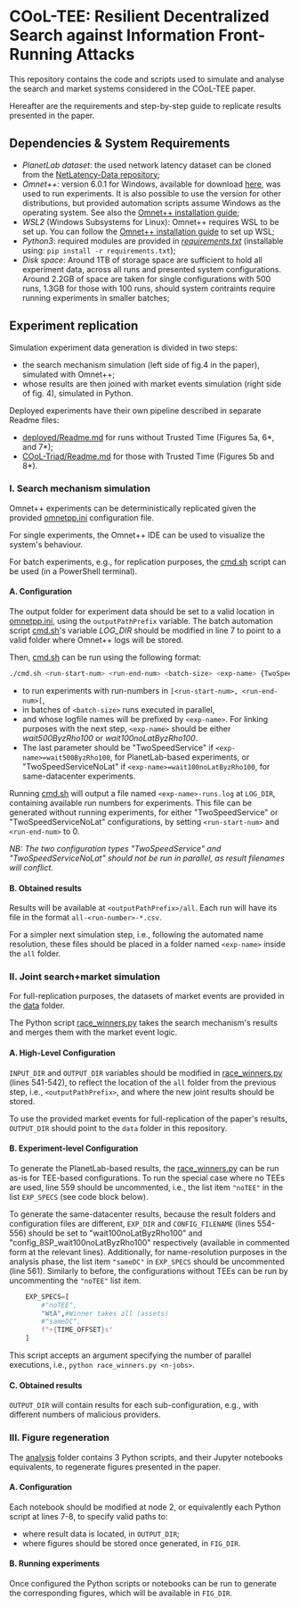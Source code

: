 # COoL-TEE: Resilient Decentralized Search against Information Front-Running Attacks

This repository contains the code and scripts used to simulate and analyse the search and market systems considered in the COoL-TEE paper.

Hereafter are the requirements and step-by-step guide to replicate results presented in the paper.

## Dependencies & System Requirements
- *PlanetLab dataset*: the used network latency dataset can be cloned from the [NetLatency-Data repository](https://github.com/uofa-rzhu3/NetLatency-Data);
- *Omnet++*: version 6.0.1 for Windows, available for download [here](https://omnetpp.org/download/old), was used to run experiments. It is also possible to use the version for other distributions, but provided automation scripts assume Windows as the operating system. See also the [Omnet++ installation guide](https://doc.omnetpp.org/omnetpp6/InstallGuide.pdf);
- *WSL2* (Windows Subsystems for Linux): Omnet++ requires WSL to be set up. You can follow the [Omnet++ installation guide](https://doc.omnetpp.org/omnetpp6/InstallGuide.pdf) to set up WSL;
- *Python3*: required modules are provided in *[requirements.txt](./requirements.txt)* (installable using: `pip install -r requirements.txt`);
- *Disk space*: Around 1TB of storage space are sufficient to hold all experiment data, across all runs and presented system configurations. Around 2.2GB of space are taken for single configurations with 500 runs, 1.3GB for those with 100 runs, should system contraints require running experiments in smaller batches;

## Experiment replication

Simulation experiment data generation is divided in two steps:

- the search mechanism simulation (left side of fig.4 in the paper), simulated with Omnet++;
- whose results are then joined with market events simulation (right side of fig. 4), simulated in Python.

Deployed experiments have their own pipeline described in separate Readme files:
- [deployed/Readme.md](deployed/README.md) for runs without Trusted Time (Figures 5a, 6*, and 7*);
- [COoL-Triad/Readme.md](COoL-Triad/README.md) for those with Trusted Time (Figures 5b and 8*).

### I. Search mechanism simulation

Omnet++ experiments can be deterministically replicated given the provided [omnetpp.ini](sim/search/simulations/omnetpp.ini) configuration file.

For single experiments, the Omnet++ IDE can be used to visualize the system's behaviour.

For batch experiments, e.g., for replication purposes, the [cmd.sh](sim/search/simulations/cmd.sh) script can be used (in a PowerShell terminal).

#### A. Configuration

The output folder for experiment data should be set to a valid location in [omnetpp.ini](sim/search/simulations/omnetpp.ini), using the `outputPathPrefix` variable.
The batch automation script [cmd.sh](sim/search/simulations/cmd.sh)'s variable *LOG_DIR* should be modified in line 7 to point to a valid folder where Omnet++ logs will be stored.

Then, [cmd.sh](sim/search/simulations/cmd.sh) can be run using the following format:
```sh
./cmd.sh <run-start-num> <run-end-num> <batch-size> <exp-name> {TwoSpeedService|TwoSpeedServiceNoLat}
```
- to run experiments with run-numbers in `[<run-start-num>, <run-end-num>[`, 
- in batches of `<batch-size>` runs executed in parallel, 
- and whose logfile names will be prefixed by `<exp-name>`. For linking purposes with the next step, `<exp-name>` should be either *wait500ByzRho100* or *wait100noLatByzRho100*.
- The last parameter should be "TwoSpeedService" if `<exp-name>=wait500ByzRho100`, for PlanetLab-based experiments, or "TwoSpeedServiceNoLat" if `<exp-name>=wait100noLatByzRho100`, for same-datacenter experiments.

Running [cmd.sh](sim/search/simulations/cmd.sh) will output a file named `<exp-name>-runs.log` at `LOG_DIR`, containing available run numbers for experiments. This file can be generated without running experiments, for either "TwoSpeedService" or "TwoSpeedServiceNoLat" configurations, by setting `<run-start-num>` and `<run-end-num>` to 0.

*NB: The two configuration types "TwoSpeedService" and "TwoSpeedServiceNoLat" should not be run in parallel, as result filenames will conflict.*

#### B. Obtained results

Results will be available at `<outputPathPrefix>/all`. Each run will have its file in the format `all-<run-number>-*.csv`.

For a simpler next simulation step, i.e., following the automated name resolution, these files should be placed in a folder named `<exp-name>` inside the `all` folder.

### II. Joint search+market simulation

For full-replication purposes, the datasets of market events are provided in the [data](data) folder.

The Python script [race_winners.py](sim/market/race_winners.py) takes the search mechanism's results and merges them with the market event logic. 

#### A. High-Level Configuration

`INPUT_DIR` and `OUTPUT_DIR` variables should be modified in [race_winners.py](sim/market/race_winners.py) (lines 541-542), to reflect the location of the `all` folder from the previous step, i.e., `<outputPathPrefix>`, and where the new joint results should be stored.

To use the provided market events for full-replication of the paper's results, `OUTPUT_DIR` should point to the `data` folder in this repository.

#### B. Experiment-level Configuration

To generate the PlanetLab-based results, the [race_winners.py](sim/market/race_winners.py) can be run as-is for TEE-based configurations. To run the special case where no TEEs are used, line 559 should be uncommented, i.e., the list item `"noTEE"` in the list `EXP_SPECS` (see code block below).

To generate the same-datacenter results, because the result folders and configuration files are different, `EXP_DIR` and `CONFIG_FILENAME` (lines 554-556) should be set to "wait100noLatByzRho100" and "config_8SP_wait100noLatByzRho100" respectively (available in commented form at the relevant lines). 
Additionally, for name-resolution purposes in the analysis phase, the list item `"sameDC"` in `EXP_SPECS` should be uncommented (line 561).
Similarly to before, the configurations without TEEs can be run by uncommenting the `"noTEE"` list item.

```python  
    EXP_SPECS=[
        #"noTEE",
        "WtA",#Winner takes all (assets)
        #"sameDC",
        f"+{TIME_OFFSET}s"
    ]
```

This script accepts an argument specifying the number of parallel executions, i.e., `python race_winners.py <n-jobs>`.

#### C. Obtained results

`OUTPUT_DIR` will contain results for each sub-configuration, e.g., with different numbers of malicious providers. 

### III. Figure regeneration

The [analysis](analysis) folder contains 3 Python scripts, and their Jupyter notebooks equivalents, to regenerate figures presented in the paper.

#### A. Configuration

Each notebook should be modified at node 2, or equivalently each Python script at lines 7-8, to specify valid paths to:

- where result data is located, in `OUTPUT_DIR`;
- where figures should be stored once generated, in `FIG_DIR`.

#### B. Running experiments

Once configured the Python scripts or notebooks can be run to generate the corresponding figures, which will be available in `FIG_DIR`.